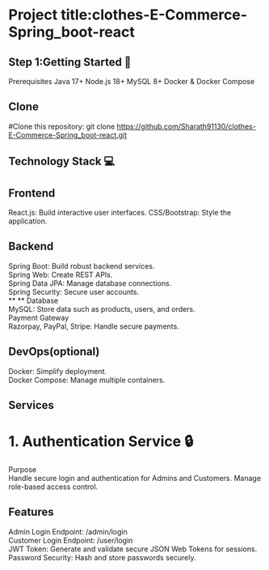# Project title:clothes-E-Commerce-Spring_boot-react
## Step 1:Getting Started 🚀
Prerequisites
Java 17+
Node.js 18+
MySQL 8+
Docker & Docker Compose

## Clone
#Clone this repository: git clone https://github.com/Sharath91130/clothes-E-Commerce-Spring_boot-react.git

 ## Technology Stack 💻
## Frontend
React.js: Build interactive user interfaces.
CSS/Bootstrap: Style the application.
## Backend
Spring Boot: Build robust backend services.</br>
Spring Web: Create REST APIs.</br>
Spring Data JPA: Manage database connections.</br>
Spring Security: Secure user accounts.</br>
** **  Database</br>
MySQL: Store data such as products, users, and orders.</br>
Payment Gateway</br>
Razorpay, PayPal, Stripe: Handle secure payments.</br>
## DevOps(optional)
Docker: Simplify deployment.</br>
Docker Compose: Manage multiple containers.</br>

## Services
 # 1. Authentication Service 🔒
 Purpose</br>
 Handle secure login and authentication for Admins and Customers. Manage role-based access control.

   ## Features
Admin Login Endpoint: /admin/login</br>
Customer Login Endpoint: /user/login</br>
JWT Token: Generate and validate secure JSON Web Tokens for sessions.</br>
Password Security: Hash and store passwords securely.</br>











